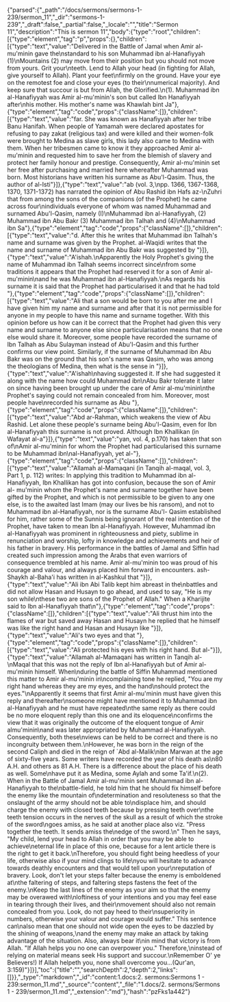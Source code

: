 {"parsed":{"_path":"/docs/sermons/sermons-1-239/sermon_11","_dir":"sermons-1-239","_draft":false,"_partial":false,"_locale":"","title":"Sermon 11","description":"This is sermon 11","body":{"type":"root","children":[{"type":"element","tag":"p","props":{},"children":[{"type":"text","value":"Delivered in the Battle of Jamal when Amir al-mu'minin gave the\nstandard to his son Muhammad ibn al-Hanafiyyah (1)\nMountains (2) may move from their position but you should not move from yours. Grit your\nteeth. Lend to Allah your head (in fighting for Allah, give yourself to Allah). Plant your feet\nfirmly on the ground. Have your eye on the remotest foe and close your eyes (to their\nnumerical majority). And keep sure that succour is but from Allah, the Glorified.\n(1). Muhammad ibn al-Hanafiyyah was Amir al-mu'minin's son but called Ibn Hanafiyyah after\nhis mother. His mother's name was Khawlah bint Ja"},{"type":"element","tag":"code","props":{"className":[]},"children":[{"type":"text","value":"far. She was known as Hanafiyyah after her tribe Banu Hanifah. When people of Yamamah were declared apostates for refusing to pay zakat (religious tax) and were killed and their women-folk were brought to Medina as slave girls, this lady also came to Medina with them. When her tribesmen came to know it they approached Amir al-mu'minin and requested him to save her from the blemish of slavery and protect her family honour and prestige. Consequently, Amir al-mu'minin set her free after purchasing and married here whereafter Muhammad was born. Most historians have written his surname as Abu'l-Qasim. Thus, the author of al-Isti"}]},{"type":"text","value":"ab (vol. 3,\npp. 1366, 1367-1368, 1370, 1371-1372) has narrated the opinion of Abu Rashid ibn Hafs az-\nZuhri that from among the sons of the companions (of the Prophet) he came across four\nindividuals everyone of whom was named Muhammad and surnamed Abu'l-Qasim, namely (I)\nMuhammad ibn al-Hanafiyyah, (2) Muhammad ibn Abu Bakr (3) Muhammad ibn Talhah and (4)\nMuhammad ibn Sa"},{"type":"element","tag":"code","props":{"className":[]},"children":[{"type":"text","value":"d. After this he writes that Muhammad ibn Talhah's name and surname was given by the Prophet. al-Waqidi writes that the name and surname of Muhammad ibn Abu Bakr was suggested by "}]},{"type":"text","value":"A'ishah.\nApparently the Holy Prophet's giving the name of Muhammad ibn Talhah seems incorrect since\nfrom some traditions it appears that the Prophet had reserved it for a son of Amir al-mu'minin\nand he was Muhammad ibn al-Hanafiyyah.\nAs regards his surname it is said that the Prophet had particularised it and that he had told "},{"type":"element","tag":"code","props":{"className":[]},"children":[{"type":"text","value":"Ali that a son would be born to you after me and I have given him my name and surname and after that it is not permissible for anyone in my people to have this name and surname together. With this opinion before us how can it be correct that the Prophet had given this very name and surname to anyone else since particularisation means that no one else would share it. Moreover, some people have recorded the surname of Ibn Talhah as Abu Sulayman instead of Abu'l-Qasim and this further confirms our view point. Similarly, if the surname of Muhammad ibn Abu Bakr was on the ground that his son's name was Qasim, who was among the theologians of Medina, then what is the sense in "}]},{"type":"text","value":"A'ishah\nhaving suggested it. If she had suggested it along with the name how could Muhammad ibn\nAbu Bakr tolerate it later on since having been brought up under the care of Amir al-mu'minin\nthe Prophet's saying could not remain concealed from him. Moreover, most people have\nrecorded his surname as Abu "},{"type":"element","tag":"code","props":{"className":[]},"children":[{"type":"text","value":"Abd ar-Rahman, which weakens the view of Abu Rashid. Let alone these people's surname being Abu'l-Qasim, even for Ibn al-Hanafiyyah this surname is not proved. Although Ibn Khallikan (in Wafayat al-a"}]},{"type":"text","value":"yan, vol. 4, p.170) has taken that son of\nAmir al-mu'minin for whom the Prophet had particularised this surname to be Muhammad ibn\nal-Hanafiyyah, yet al-"},{"type":"element","tag":"code","props":{"className":[]},"children":[{"type":"text","value":"Allamah al-Mamaqani (in Tanqih al-maqal, vol. 3, Part 1, p. 112) writes: In applying this tradition to Muhammad ibn al-Hanafiyyah, Ibn Khallikan has got into confusion, because the son of Amir al- mu'minin whom the Prophet's name and surname together have been gifted by the Prophet, and which is not permissible to be given to any one else, is to the awaited last Imam (may our lives be his ransom), and not to Muhammad ibn al-Hanafiyyah, nor is the surname Abu'l- Qasim established for him, rather some of the Sunnis being ignorant of the real intention of the Prophet, have taken to mean Ibn al-Hanafiyyah. However, Muhammad ibn al-Hanafiyyah was prominent in righteousness and piety, sublime in renunciation and worship, lofty in knowledge and achievements and heir of his father in bravery. His performance in the battles of Jamal and Siffin had created such impression among the Arabs that even warriors of consequence trembled at his name. Amir al-mu'minin too was proud of his courage and valour, and always placed him forward in encounters. ash-Shaykh al-Baha'i has written in al-Kashkul that "}]},{"type":"text","value":"Ali ibn Abi Talib kept him abreast in the\nbattles and did not allow Hasan and Husayn to go ahead, and used to say, \"He is my son while\nthese two are sons of the Prophet of Allah.\" When a Kharijite said to Ibn al-Hanafiyyah that\n"},{"type":"element","tag":"code","props":{"className":[]},"children":[{"type":"text","value":"Ali thrust him into the flames of war but saved away Hasan and Husayn he replied that he himself was like the right hand and Hasan and Husayn like "}]},{"type":"text","value":"Ali's two eyes and that "},{"type":"element","tag":"code","props":{"className":[]},"children":[{"type":"text","value":"Ali protected his eyes with his right hand. But al-"}]},{"type":"text","value":"Allamah al-Mamaqani has written in Tanqih al-\nMaqal that this was not the reply of Ibn al-Hanafiyyah but of Amir al-mu'minin himself. When\nduring the battle of Siffin Muhammad mentioned this matter to Amir al-mu'minin in\ncomplaining tone he replied, \"You are my right hand whereas they are my eyes, and the hand\nshould protect the eyes.\"\nApparently it seems that first Amir al-mu'minin must have given this reply and thereafter\nsomeone might have mentioned it to Muhammad ibn al-Hanafiyyah and he must have repeated\nthe same reply as there could be no more eloquent reply than this one and its eloquence\nconfirms the view that it was originally the outcome of the eloquent tongue of Amir almu'minin\nand was later appropriated by Muhammad al-Hanafiyyah. Consequently, both these\nviews can be held to be correct and there is no incongruity between them.\nHowever, he was born in the reign of the second Caliph and died in the reign of `Abd al-Malik\nibn Marwan at the age of sixty-five years. Some writers have recorded the year of his death as\n80 A.H. and others as 81 A.H. There is a difference about the place of his death as well. Some\nhave put it as Medina, some Aylah and some Ta'if.\n(2). When in the Battle of Jamal Amir al-mu'minin sent Muhammad ibn al-Hanafiyyah to the\nbattle-field, he told him that he should fix himself before the enemy like the mountain of\ndetermination and resoluteness so that the onslaught of the army should not be able to\ndisplace him, and should charge the enemy with closed teeth because by pressing teeth over\nthe teeth tension occurs in the nerves of the skull as a result of which the stroke of the sword\ngoes amiss, as he said at another place also viz. \"Press together the teeth. It sends amiss the\nedge of the sword.\n\" Then he says, \"My child, lend your head to Allah in order that you may be able to achieve\neternal life in place of this one, because for a lent article there is the right to get it back.\nTherefore, you should fight being heedless of your life, otherwise also if your mind clings to life\nyou will hesitate to advance towards deathly encounters and that would tell upon your\nreputation of bravery. Look, don't let your steps falter because the enemy is emboldened at\nthe faltering of steps, and faltering steps fastens the feet of the enemy.\nKeep the last lines of the enemy as your aim so that the enemy may be overawed with\nloftiness of your intentions and you may feel ease in tearing through their lives, and their\nmovement should also not remain concealed from you. Look, do not pay heed to their\nsuperiority in numbers, otherwise your valour and courage would suffer.\" This sentence can\nalso mean that one should not wide open the eyes to be dazzled by the shining of weapons,\nand the enemy may make an attack by taking advantage of the situation. Also, always bear it\nin mind that victory is from Allah. \"If Allah helps you no one can overpower you.\" Therefore,\ninstead of relying on material means seek His support and succour.\nRemember O' ye Believers!) If Allah helpeth you, none shall overcome you...(Qur'an, 3:159)"}]}],"toc":{"title":"","searchDepth":2,"depth":2,"links":[]}},"_type":"markdown","_id":"content:1.docs:2. sermons:Sermons 1 - 239:sermon_11.md","_source":"content","_file":"1.docs/2. sermons/Sermons 1 - 239/sermon_11.md","_extension":"md"},"hash":"pzFks1a442"}